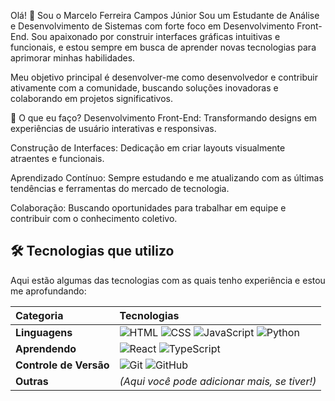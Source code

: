Olá! 👋 Sou o Marcelo Ferreira Campos Júnior
Sou um Estudante de Análise e Desenvolvimento de Sistemas com forte foco em Desenvolvimento Front-End. Sou apaixonado por construir interfaces gráficas intuitivas e funcionais, e estou sempre em busca de aprender novas tecnologias para aprimorar minhas habilidades.

Meu objetivo principal é desenvolver-me como desenvolvedor e contribuir ativamente com a comunidade, buscando soluções inovadoras e colaborando em projetos significativos.

🚀 O que eu faço?
Desenvolvimento Front-End: Transformando designs em experiências de usuário interativas e responsivas.

Construção de Interfaces: Dedicação em criar layouts visualmente atraentes e funcionais.

Aprendizado Contínuo: Sempre estudando e me atualizando com as últimas tendências e ferramentas do mercado de tecnologia.

Colaboração: Buscando oportunidades para trabalhar em equipe e contribuir com o conhecimento coletivo.
## 🛠️ Tecnologias que utilizo

Aqui estão algumas das tecnologias com as quais tenho experiência e estou me aprofundando:

| Categoria   | Tecnologias                                                                    |
| :---------- | :----------------------------------------------------------------------------- |
| **Linguagens** | <img alt="HTML" src="https://img.shields.io/badge/HTML5-E34F26?style=for-the-badge&logo=html5&logoColor=white"> <img alt="CSS" src="https://img.shields.io/badge/CSS3-1572B6?style=for-the-badge&logo=css3&logoColor=white"> <img alt="JavaScript" src="https://img.shields.io/badge/JavaScript-F7DF1E?style=for-the-badge&logo=javascript&logoColor=black"> <img alt="Python" src="https://img.shields.io/badge/Python-3776AB?style=for-the-badge&logo=python&logoColor=white"> |
| **Aprendendo** | <img alt="React" src="https://img.shields.io/badge/React-20232A?style=for-the-badge&logo=react&logoColor=61DAFB"> <img alt="TypeScript" src="https://img.shields.io/badge/TypeScript-007ACC?style=for-the-badge&logo=typescript&logoColor=white"> |
| **Controle de Versão** | <img alt="Git" src="https://img.shields.io/badge/GIT-E44C30?style=for-for-badge&logo=git&logoColor=white"> <img alt="GitHub" src="https://img.shields.io/badge/GitHub-100000?style=for-the-badge&logo=github&logoColor=white"> |
| **Outras** | _(Aqui você pode adicionar mais, se tiver!)_ |
